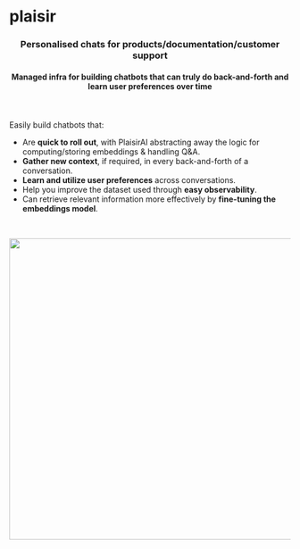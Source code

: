 # plaisir

<h3 align="center">Personalised chats for products/documentation/customer support</h3>
<h4 align="center">Managed infra for building chatbots that can truly do back-and-forth and learn user preferences over time</h4>

<br /><br />
Easily build chatbots that:

- Are **quick to roll out**, with PlaisirAI abstracting away the logic for computing/storing embeddings & handling Q&A.
- **Gather new context**, if required, in every back-and-forth of a conversation.
- **Learn and utilize user preferences** across conversations.
- Help you improve the dataset used through **easy observability**.
- Can retrieve relevant information more effectively by **fine-tuning the embeddings model**.

<br/>
<p align="center"><img src="./public/peach.gif" width="662" height="540"></p>